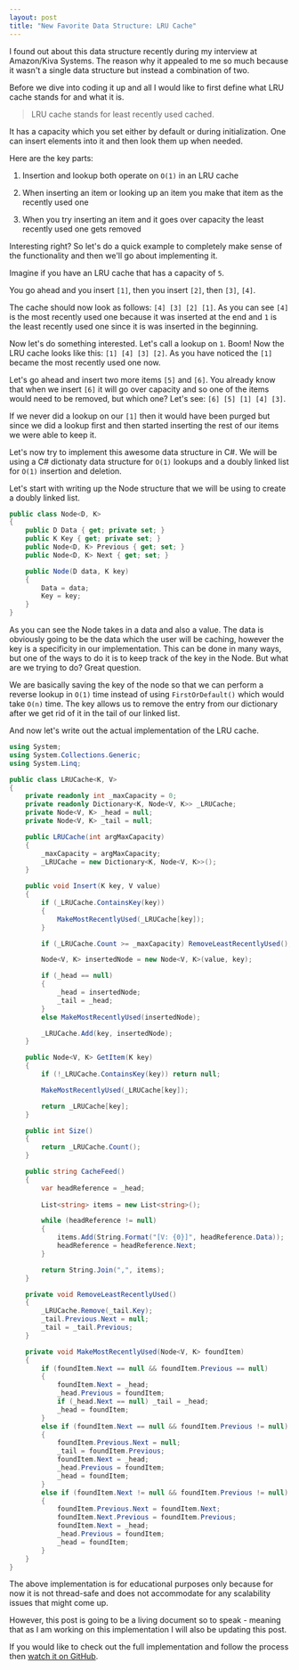 ```yaml
---
layout: post
title: "New Favorite Data Structure: LRU Cache"
---
```


I found out about this data structure recently during my interview at Amazon/Kiva Systems. The reason why it appealed to me so much because it wasn't a single data structure but instead a combination of two.

Before we dive into coding it up and all I would like to first define what LRU cache stands for and what it is.

> LRU cache stands for least recently used cached.

It has a capacity which you set either by default or during initialization. One can insert elements into it and then look them up when needed. 

Here are the key parts:

1) Insertion and lookup both operate on `O(1)` in an LRU cache

2) When inserting an item or looking up an item you make that item as the recently used one

3) When you try inserting an item and it goes over capacity the least recently used one gets removed

Interesting right? So let's do a quick example to completely make sense of the functionality and then we'll go about implementing it.

Imagine if you have an LRU cache that has a capacity of `5`.

You go ahead and you insert `[1]`, then you insert `[2]`, then `[3]`, `[4]`.

The cache should now look as follows: `[4] [3] [2] [1]`. As you can see `[4]` is the most recently used one because it was inserted at the end and `1` is the least recently used one since it is was inserted in the beginning.

Now let's do something interested. Let's call a lookup on `1`. Boom! Now the LRU cache looks like this: `[1] [4] [3] [2]`. As you have noticed the `[1]` became the most recently used one now.

Let's go ahead and insert two more items `[5]` and `[6]`. You already know that when we insert `[6]` it will go over capacity and so one of the items would need to be removed, but which one? Let's see: `[6] [5] [1] [4] [3]`.

If we never did a lookup on our `[1]` then it would have been purged but since we did a lookup first and then started inserting the rest of our items we were able to keep it.

Let's now try to implement this awesome data structure in C#. We will be using a C# dictionaty data structure for `O(1)` lookups and a doubly linked list for `O(1)` insertion and deletion.

Let's start with writing up the Node structure that we will be using to create a doubly linked list.

```C#
public class Node<D, K>
{
    public D Data { get; private set; }
    public K Key { get; private set; }
    public Node<D, K> Previous { get; set; }
    public Node<D, K> Next { get; set; }

    public Node(D data, K key)
    {
        Data = data;
        Key = key;
    }
}
```

As you can see the Node takes in a data and also a value. The data is obviously going to be the data which the user will be caching, however the key is a specificity in our implementation. This can be done in many ways, but one of the ways to do it is to keep track of the key in the Node. But what are we trying to do? Great question.

We are basically saving the key of the node so that we can perform a reverse lookup in `O(1)` time instead of using `FirstOrDefault()` which would take `O(n)` time. The key allows us to remove the entry from our dictionary after we get rid of it in the tail of our linked list.

And now let's write out the actual implementation of the LRU cache.

```C#
using System;
using System.Collections.Generic;
using System.Linq;

public class LRUCache<K, V>
{
    private readonly int _maxCapacity = 0;
    private readonly Dictionary<K, Node<V, K>> _LRUCache;
    private Node<V, K> _head = null;
    private Node<V, K> _tail = null;

    public LRUCache(int argMaxCapacity)
    {
        _maxCapacity = argMaxCapacity;
        _LRUCache = new Dictionary<K, Node<V, K>>();
    }

    public void Insert(K key, V value)
    {
        if (_LRUCache.ContainsKey(key))
        {
            MakeMostRecentlyUsed(_LRUCache[key]);
        }

        if (_LRUCache.Count >= _maxCapacity) RemoveLeastRecentlyUsed();

        Node<V, K> insertedNode = new Node<V, K>(value, key);

        if (_head == null)
        {
            _head = insertedNode;
            _tail = _head;
        }
        else MakeMostRecentlyUsed(insertedNode);

        _LRUCache.Add(key, insertedNode);
    }

    public Node<V, K> GetItem(K key)
    {
        if (!_LRUCache.ContainsKey(key)) return null;

        MakeMostRecentlyUsed(_LRUCache[key]);

        return _LRUCache[key];
    }

    public int Size()
    {
        return _LRUCache.Count();
    }

    public string CacheFeed()
    {
        var headReference = _head; 
        
        List<string> items = new List<string>();

        while (headReference != null)
        {
            items.Add(String.Format("[V: {0}]", headReference.Data));
            headReference = headReference.Next;
        }

        return String.Join(",", items);
    }

    private void RemoveLeastRecentlyUsed()
    {
        _LRUCache.Remove(_tail.Key);
        _tail.Previous.Next = null;
        _tail = _tail.Previous;
    }

    private void MakeMostRecentlyUsed(Node<V, K> foundItem)
    {
        if (foundItem.Next == null && foundItem.Previous == null)
        {
            foundItem.Next = _head;
            _head.Previous = foundItem;
            if (_head.Next == null) _tail = _head;
            _head = foundItem;
        }
        else if (foundItem.Next == null && foundItem.Previous != null)
        {
            foundItem.Previous.Next = null;
            _tail = foundItem.Previous;
            foundItem.Next = _head;
            _head.Previous = foundItem;
            _head = foundItem;
        }
        else if (foundItem.Next != null && foundItem.Previous != null)
        {
            foundItem.Previous.Next = foundItem.Next;
            foundItem.Next.Previous = foundItem.Previous;
            foundItem.Next = _head;
            _head.Previous = foundItem;
            _head = foundItem;
        }
    }
}
```

The above implementation is for educational purposes only because for now it is not thread-safe and does not accommodate for any scalability issues that might come up.

However, this post is going to be a living document so to speak - meaning that as I am working on this implementation I will also be updating this post.

If you would like to check out the full implementation and follow the process then [watch it on GitHub](https://github.com/AvetisG/LRUCache.NET).

